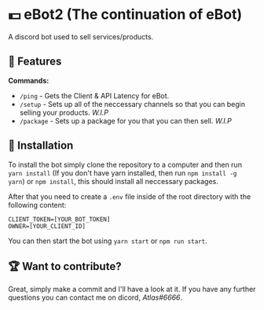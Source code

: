 # 💵 eBot2 (The continuation of eBot)
A discord bot used to sell services/products.

## 📝 Features
**Commands:**
- `/ping` - Gets the Client & API Latency for eBot.
- `/setup` - Sets up all of the neccessary channels so that you can begin selling your products. *W.I.P*
- `/package` - Sets up a package for you that you can then sell. *W.I.P*

## 🤖 Installation
To install the bot simply clone the repository to a computer and then run `yarn install` (If you don't have yarn installed, then run `npm install -g yarn`) or `npm install`, this should install all neccessary packages.

After that you need to create a `.env` file inside of the root directory with the following content:
```text
CLIENT_TOKEN=[YOUR_BOT_TOKEN]
OWNER=[YOUR_CLIENT_ID]
```

You can then start the bot using `yarn start` or `npm run start`.

## 🏆 Want to contribute?
Great, simply make a commit and I'll have a look at it. If you have any further questions you can contact me on dicord, *Atlas#6666*.
